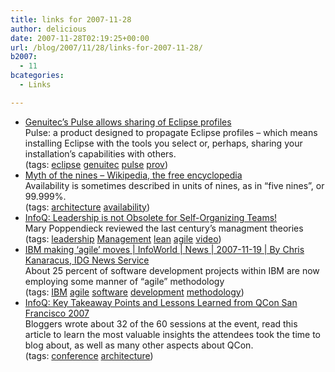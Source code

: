 ```yaml
---
title: links for 2007-11-28
author: delicious
date: 2007-11-28T02:19:25+00:00
url: /blog/2007/11/28/links-for-2007-11-28/
b2007:
  - 11
bcategories:
  - Links

---
```

  * <div>
      <a href="http://www.theserverside.com/news/thread.tss?thread_id=47692">Genuitec&#8217;s Pulse allows sharing of Eclipse profiles</a>
    </div>
    
    <div>
      Pulse: a product designed to propagate Eclipse profiles &#8211; which means installing Eclipse with the tools you select or, perhaps, sharing your installation&#8217;s capabilities with others.
    </div>
    
    <div>
      (tags: <a href="http://del.icio.us/frodenas/eclipse">eclipse</a> <a href="http://del.icio.us/frodenas/genuitec">genuitec</a> <a href="http://del.icio.us/frodenas/pulse">pulse</a> <a href="http://del.icio.us/frodenas/prov">prov</a>)
    </div>

  * <div>
      <a href="http://en.wikipedia.org/wiki/Myth_of_the_nines">Myth of the nines &#8211; Wikipedia, the free encyclopedia</a>
    </div>
    
    <div>
      Availability is sometimes described in units of nines, as in &#8220;five nines&#8221;, or 99.999%.
    </div>
    
    <div>
      (tags: <a href="http://del.icio.us/frodenas/architecture">architecture</a> <a href="http://del.icio.us/frodenas/availability">availability</a>)
    </div>

  * <div>
      <a href="http://www.infoq.com/news/2007/11/poppendieck-software-leadership">InfoQ: Leadership is not Obsolete for Self-Organizing Teams!</a>
    </div>
    
    <div>
      Mary Poppendieck reviewed the last century&#8217;s managment theories
    </div>
    
    <div>
      (tags: <a href="http://del.icio.us/frodenas/leadership">leadership</a> <a href="http://del.icio.us/frodenas/Management">Management</a> <a href="http://del.icio.us/frodenas/lean">lean</a> <a href="http://del.icio.us/frodenas/agile">agile</a> <a href="http://del.icio.us/frodenas/video">video</a>)
    </div>

  * <div>
      <a href="http://www.infoworld.com/article/07/11/19/IBM-making-agile-moves_1.html?source=rss&url=http://www.infoworld.com/article/07/11/19/IBM-making-agile-moves_1.html">IBM making &#8216;agile&#8217; moves | InfoWorld | News | 2007-11-19 | By Chris Kanaracus, IDG News Service</a>
    </div>
    
    <div>
      About 25 percent of software development projects within IBM are now employing some manner of &#8220;agile&#8221; methodology
    </div>
    
    <div>
      (tags: <a href="http://del.icio.us/frodenas/IBM">IBM</a> <a href="http://del.icio.us/frodenas/agile">agile</a> <a href="http://del.icio.us/frodenas/software">software</a> <a href="http://del.icio.us/frodenas/development">development</a> <a href="http://del.icio.us/frodenas/methodology">methodology</a>)
    </div>

  * <div>
      <a href="http://www.infoq.com/articles/qconsf-2007-summary">InfoQ: Key Takeaway Points and Lessons Learned from QCon San Francisco 2007</a>
    </div>
    
    <div>
      Bloggers wrote about 32 of the 60 sessions at the event, read this article to learn the most valuable insights the attendees took the time to blog about, as well as many other aspects about QCon.
    </div>
    
    <div>
      (tags: <a href="http://del.icio.us/frodenas/conference">conference</a> <a href="http://del.icio.us/frodenas/architecture">architecture</a>)
    </div>